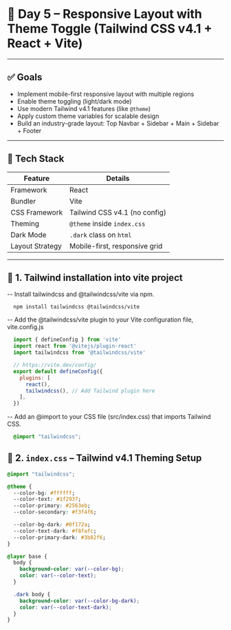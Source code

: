 # 📅 Day 5 – Responsive Layout with Theme Toggle (Tailwind CSS v4.1 + React + Vite)

---

## ✅ Goals

- Implement mobile-first responsive layout with multiple regions
- Enable theme toggling (light/dark mode)
- Use modern Tailwind v4.1 features (like `@theme`)
- Apply custom theme variables for scalable design
- Build an industry-grade layout: Top Navbar + Sidebar + Main + Sidebar + Footer

---

## 🧱 Tech Stack

| Feature           | Details                      |
|------------------|------------------------------|
| Framework        | React                         |
| Bundler          | Vite                          |
| CSS Framework    | Tailwind CSS v4.1 (no config) |
| Theming          | `@theme` inside `index.css`   |
| Dark Mode        | `.dark` class on `html`       |
| Layout Strategy  | Mobile-first, responsive grid |

---

## 🧩 1. Tailwind installation into vite project
-- Install tailwindcss and @tailwindcss/vite via npm.
```shell
  npm install tailwindcss @tailwindcss/vite
```

-- Add the @tailwindcss/vite plugin to your Vite configuration file, vite.config.js
```js
  import { defineConfig } from 'vite'
  import react from '@vitejs/plugin-react'
  import tailwindcss from '@tailwindcss/vite'

  // https://vite.dev/config/
  export default defineConfig({
    plugins: [
      react(),
      tailwindcss(), // Add Tailwind plugin here
    ],
  })
```

-- Add an @import to your CSS file (src/index.css) that imports Tailwind CSS.
```css
  @import "tailwindcss";
```


## 🧩 2. `index.css` – Tailwind v4.1 Theming Setup

```css
@import "tailwindcss";

@theme {
  --color-bg: #ffffff;
  --color-text: #1f2937;
  --color-primary: #2563eb;
  --color-secondary: #f3f4f6;

  --color-bg-dark: #0f172a;
  --color-text-dark: #f8fafc;
  --color-primary-dark: #3b82f6;
}

@layer base {
  body {
    background-color: var(--color-bg);
    color: var(--color-text);
  }

  .dark body {
    background-color: var(--color-bg-dark);
    color: var(--color-text-dark);
  }
}
